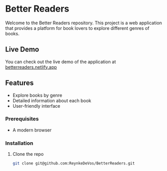 # Better Readers

Welcome to the Better Readers repository. This project is a web application that provides a platform for book lovers to explore different genres of books.

## Live Demo

You can check out the live demo of the application at [betterreaders.netlify.app](https://betterreaders.netlify.app/)

## Features

- Explore books by genre
- Detailed information about each book
- User-friendly interface

### Prerequisites

- A modern browser

### Installation

1. Clone the repo
   ```sh
   git clone git@github.com:ReynkeDeVos/BetterReaders.git
   ```
